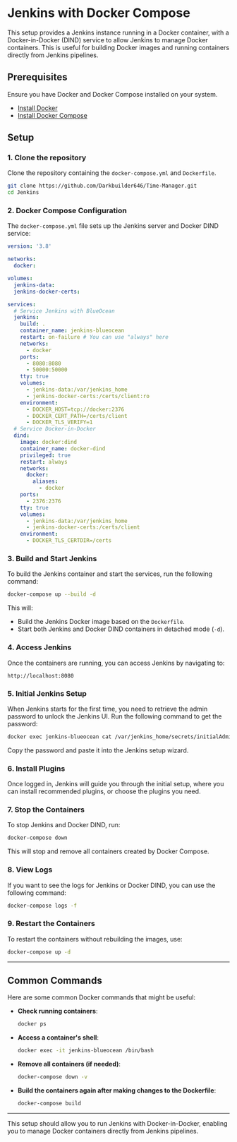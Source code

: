 # Jenkins with Docker Compose

This setup provides a Jenkins instance running in a Docker container, with a Docker-in-Docker (DIND) service to allow Jenkins to manage Docker containers. This is useful for building Docker images and running containers directly from Jenkins pipelines.

## Prerequisites

Ensure you have Docker and Docker Compose installed on your system.

- [Install Docker](https://docs.docker.com/get-docker/)
- [Install Docker Compose](https://docs.docker.com/compose/install/)

## Setup

### 1. Clone the repository

Clone the repository containing the `docker-compose.yml` and `Dockerfile`.

```bash
git clone https://github.com/Darkbuilder646/Time-Manager.git
cd Jenkins
```

### 2. Docker Compose Configuration

The `docker-compose.yml` file sets up the Jenkins server and Docker DIND service:

```yaml
version: '3.8'

networks:
  docker:

volumes:
  jenkins-data:
  jenkins-docker-certs:

services:
  # Service Jenkins with BlueOcean
  jenkins:
    build: .
    container_name: jenkins-blueocean
    restart: on-failure # You can use "always" here
    networks:
      - docker
    ports:
      - 8080:8080
      - 50000:50000
    tty: true
    volumes:
      - jenkins-data:/var/jenkins_home
      - jenkins-docker-certs:/certs/client:ro
    environment:
      - DOCKER_HOST=tcp://docker:2376
      - DOCKER_CERT_PATH=/certs/client
      - DOCKER_TLS_VERIFY=1
  # Service Docker-in-Docker
  dind:
    image: docker:dind
    container_name: docker-dind
    privileged: true
    restart: always
    networks:
      docker:
        aliases: 
          - docker
    ports:
      - 2376:2376
    tty: true
    volumes:
      - jenkins-data:/var/jenkins_home
      - jenkins-docker-certs:/certs/client
    environment:
      - DOCKER_TLS_CERTDIR=/certs
```

### 3. Build and Start Jenkins

To build the Jenkins container and start the services, run the following command:

```bash
docker-compose up --build -d
```

This will:

- Build the Jenkins Docker image based on the `Dockerfile`.
- Start both Jenkins and Docker DIND containers in detached mode (`-d`).

### 4. Access Jenkins

Once the containers are running, you can access Jenkins by navigating to:

```
http://localhost:8080
```

### 5. Initial Jenkins Setup

When Jenkins starts for the first time, you need to retrieve the admin password to unlock the Jenkins UI. Run the following command to get the password:

```bash
docker exec jenkins-blueocean cat /var/jenkins_home/secrets/initialAdminPassword
```

Copy the password and paste it into the Jenkins setup wizard.

### 6. Install Plugins

Once logged in, Jenkins will guide you through the initial setup, where you can install recommended plugins, or choose the plugins you need.

### 7. Stop the Containers

To stop Jenkins and Docker DIND, run:

```bash
docker-compose down
```

This will stop and remove all containers created by Docker Compose.

### 8. View Logs

If you want to see the logs for Jenkins or Docker DIND, you can use the following command:

```bash
docker-compose logs -f
```

### 9. Restart the Containers

To restart the containers without rebuilding the images, use:

```bash
docker-compose up -d
```

---

## Common Commands

Here are some common Docker commands that might be useful:

- **Check running containers**:

  ```bash
  docker ps
  ```

- **Access a container's shell**:

  ```bash
  docker exec -it jenkins-blueocean /bin/bash
  ```

- **Remove all containers (if needed)**:

  ```bash
  docker-compose down -v
  ```

- **Build the containers again after making changes to the Dockerfile**:

  ```bash
  docker-compose build
  ```

---

This setup should allow you to run Jenkins with Docker-in-Docker, enabling you to manage Docker containers directly from Jenkins pipelines.
